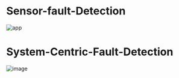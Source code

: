 # Sensor-fault-Detection
![app](https://user-images.githubusercontent.com/131861408/234544571-7c4662c1-7a02-40d4-9612-47e532ce8bad.png)
# System-Centric-Fault-Detection
![image](https://user-images.githubusercontent.com/131861408/234548595-804dc324-1165-48d9-813c-3f667c1d0b9b.png)
